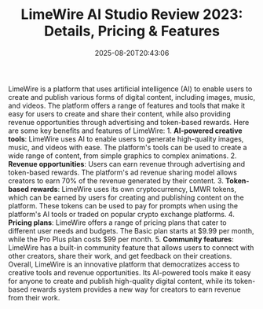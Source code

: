 ﻿---
title: "LimeWire AI Studio Review 2023: Details, Pricing & Features"
date: "2025-08-20T20:43:06"
category: "Markets"
summary: ""
slug: "limewire ai studio review 2023 details pricing  features"
source_urls:
  - "https://techncruncher.blogspot.com/2023/12/limewire-ai-studio-review-2023-details.html"
seo:
  title: "LimeWire AI Studio Review 2023: Details, Pricing & Features | Hash n Hedge"
  description: ""
  keywords: ["news", "markets", "brief"]
---
LimeWire is a platform that uses artificial intelligence (AI) to enable users to create and publish various forms of digital content, including images, music, and videos. The platform offers a range of features and tools that make it easy for users to create and share their content, while also providing revenue opportunities through advertising and token-based rewards.  Here are some key benefits and features of LimeWire:  1\. **AI-powered creative tools**: LimeWire uses AI to enable users to generate high-quality images, music, and videos with ease. The platform's tools can be used to create a wide range of content, from simple graphics to complex animations. 2\. **Revenue opportunities**: Users can earn revenue through advertising and token-based rewards. The platform's ad revenue sharing model allows creators to earn 70% of the revenue generated by their content. 3\. **Token-based rewards**: LimeWire uses its own cryptocurrency, LMWR tokens, which can be earned by users for creating and publishing content on the platform. These tokens can be used to pay for prompts when using the platform's AI tools or traded on popular crypto exchange platforms. 4\. **Pricing plans**: LimeWire offers a range of pricing plans that cater to different user needs and budgets. The Basic plan starts at $9.99 per month, while the Pro Plus plan costs $99 per month. 5\. **Community features**: LimeWire has a built-in community feature that allows users to connect with other creators, share their work, and get feedback on their creations.  Overall, LimeWire is an innovative platform that democratizes access to creative tools and revenue opportunities. Its AI-powered tools make it easy for anyone to create and publish high-quality digital content, while its token-based rewards system provides a new way for creators to earn revenue from their work. 
